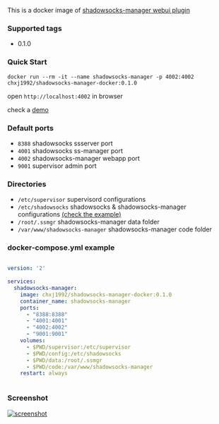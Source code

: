 This is a docker image of [shadowsocks-manager webui plugin](https://github.com/shadowsocks/shadowsocks-manager)

### Supported tags

* 0.1.0

### Quick Start

`docker run --rm -it --name shadowsocks-manager -p 4002:4002 chxj1992/shadowsocks-manager-docker:0.1.0`

open `http://localhost:4002` in browser

check a [demo](http://fuck-the-wall.chxj.name)

### Default ports

* `8388` shadowsocks ssserver port
* `4001` shadowsocks ss-manager port
* `4002` shadowsocks-manager webapp port
* `9001` supervisor admin port

### Directories

* `/etc/supervisor` supervisord configurations
* `/etc/shadowsocks` shadowsocks & shadowsocks-manager configurations [(check the example)](https://github.com/chxj1992/shadowsocks-manager-docker/tree/master/config)
* `/root/.ssmgr` shadowsocks-manager data folder
* `/var/www/shadowsocks-manager` shadowsocks-manager code folder

### docker-compose.yml example

``` yaml 

version: '2'                                                                                                                                    
                                                                                                                                                
services:                                                                                                                                       
  shadowsocks-manager:                                                                                                                          
    image: chxj1992/shadowsocks-manager-docker:0.1.0                                                                                                                                
    container_name: shadowsocks-manager                                                                                                         
    ports:                                                                                                                                      
      - "8388:8388"                                                                                                                             
      - "4001:4001"                                                                                                                             
      - "4002:4002"                                                                                                                             
      - "9001:9001"                                                                                                                             
    volumes:                                                                                                                                    
      - $PWD/supervisor:/etc/supervisor                                                                                                         
      - $PWD/config:/etc/shadowsocks                                                                                                            
      - $PWD/data:/root/.ssmgr                                                                                                                  
      - $PWD/code:/var/www/shadowsocks-manager                                                                                                  
    restart: always  
  
```

### Screenshot

[![screenshot](https://github.com/chxj1992/shadowsocks-manager-docker/raw/master/screenshot.png)](http://fuck-the-wall.chxj.name)

